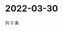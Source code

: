 # 2022-03-30

共 0 条

<!-- BEGIN WEIBO -->
<!-- 最后更新时间 Wed Mar 30 2022 10:54:59 GMT+0800 (China Standard Time) -->

<!-- END WEIBO -->
